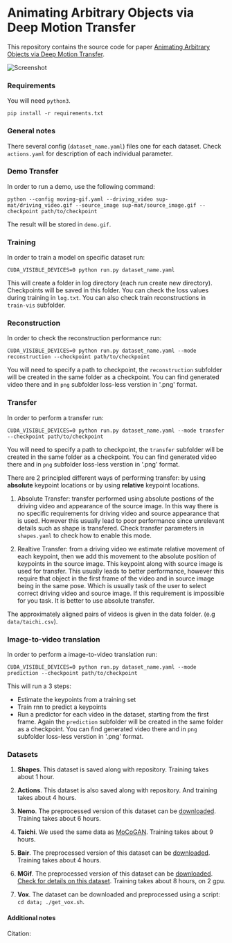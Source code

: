 # Animating Arbitrary Objects via Deep Motion Transfer

This repository contains the source code for paper [Animating Arbitrary Objects via Deep Motion Transfer]().

![Screenshot](sup-mat/teaser.gif)

### Requirements
You will need ```python3```.
```
pip install -r requirements.txt
```

### General notes

There several config (```dataset_name.yaml```) files one for each dataset. Check ```actions.yaml``` for description of each individual parameter.

### Demo Transfer

In order to run a demo, use the following command:
```
python --config moving-gif.yaml --driving_video sup-mat/driving_video.gif --source_image sup-mat/source_image.gif --checkpoint path/to/checkpoint
```
The result will be stored in ```demo.gif```.

### Training

In order to train a model on specific dataset run:
```
CUDA_VISIBLE_DEVICES=0 python run.py dataset_name.yaml
```
This will create a folder in log directory (each run create new directory).
Checkpoints will be saved in this folder.
You can check the loss values during training in ```log.txt```.
You can also check train reconstructions in ```train-vis``` subfolder.

### Reconstruction

In order to check the reconstruction performance run:
```
CUDA_VISIBLE_DEVICES=0 python run.py dataset_name.yaml --mode reconstruction --checkpoint path/to/checkpoint
```
You will need to specify a path to checkpoint,
the ```reconstruction``` subfolder will be created in the same folder as a checkpoint.
You can find generated video there and in ```png``` subfolder loss-less verstion in '.png' format.

### Transfer

In order to perform a transfer run:
```
CUDA_VISIBLE_DEVICES=0 python run.py dataset_name.yaml --mode transfer --checkpoint path/to/checkpoint
```
You will need to specify a path to checkpoint,
the ```transfer``` subfolder will be created in the same folder as a checkpoint.
You can find generated video there and in ```png``` subfolder loss-less verstion in '.png' format.

There are 2 principled different ways of performing transfer:
by using **absolute** keypoint locations or by using **relative** keypoint locations.

1) Absolute Transfer: transfer performed using absolute postions of the driving video and appearance of the source image.
In this way there is no specific requirements for driving video and source appearance that is used.
However this usually lead to poor performance since unrelevant details such as shape is transfered.
Check transfer parameters in ```shapes.yaml``` to check how to enable this mode.

2) Realtive Transfer: from a driving video we estimate relative movement of each keypoint,
then we add this movement to the absolute position of keypoints in the source image.
This keypoint along with source image is used for transfer. This usually leads to better performance, however this require
that object in the first frame of the video and in source image being in the same pose.
Which is usually task of the user to select correct driving video and source image.
If this requirement is impossible for you task. It is better to use absolute transfer.

The approximately aligned pairs of videos is given in the data folder. (e.g  ```data/taichi.csv```).

### Image-to-video translation

In order to perform a image-to-video translation run:
```
CUDA_VISIBLE_DEVICES=0 python run.py dataset_name.yaml --mode prediction --checkpoint path/to/checkpoint
```
This will run a 3 steps:
* Estimate the keypoints from a training set
* Train rnn to predict a keypoints
* Run a predictor for each video in the dataset, starting from the first frame.
Again the ```prediction``` subfolder will be created in the same folder as a checkpoint.
You can find generated video there and in ```png``` subfolder loss-less verstion in '.png' format.

### Datasets

1) **Shapes**. This dataset is saved along with repository.
Training takes about 1 hour.

2) **Actions**. This dataset is also saved along with repository.
 And training takes about 4 hours.

3) **Nemo**. The preprocessed version of this dataset can be [downloaded]().
 Training takes about 6 hours.

4) **Taichi**. We used the same data as [MoCoGAN](https://github.com/sergeytulyakov/mocogan). Training takes about 9 hours.

5) **Bair**. The preprocessed version of this dataset can be [downloaded]().
Training takes about 4 hours.

6) **MGif**. The preprocessed version of this dataset can be [downloaded]().
 [Check for details on this dataset](sup-mat/MGif/README.md). Training takes about 8 hours, on 2 gpu.

7) **Vox**. The dataset can be downloaded and preprocessed using a script:
``` cd data; ./get_vox.sh ```.



#### Additional notes

Citation:

```
```
